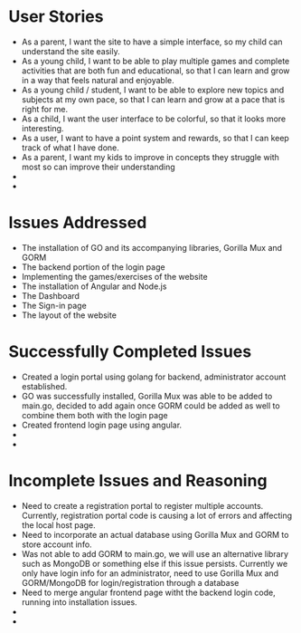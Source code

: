 # User Stories
- As a parent, I want the site to have a simple interface, so my child can understand the site easily.
- As a young child, I want to be able to play multiple games and complete activities that are both fun and educational, so that I can learn and grow in a way that feels natural and enjoyable.
- As a young child / student, I want to be able to explore new topics and subjects at my own pace, so that I can learn and grow at a pace that is right for me.
- As a child, I want the user interface to be colorful, so that it looks more interesting.
- As a user, I want to have a point system and rewards, so that I can keep track of what I have done.
- As a parent, I want my kids to improve in concepts they struggle with most so can improve their understanding
-
-

# Issues Addressed
- The installation of GO and its accompanying libraries, Gorilla Mux and GORM
- The backend portion of the login page
- Implementing the games/exercises of the website
- The installation of Angular and Node.js
- The Dashboard
- The Sign-in page
- The layout of the website

# Successfully Completed Issues
- Created a login portal using golang for backend, administrator account established.
- GO was successfully installed, Gorilla Mux was able to be added to main.go, decided to add again once GORM could be added as well to combine them both with the login page
- Created frontend login page using angular.
-
-

# Incomplete Issues and Reasoning
- Need to create a registration portal to register multiple accounts. Currently, registration portal code is causing a lot of errors and affecting the local host page.
- Need to incorporate an actual database using Gorilla Mux and GORM to store account info. 
- Was not able to add GORM to main.go, we will use an alternative library such as MongoDB or something else if this issue persists. Currently we only have login info for an administrator, need to use Gorilla Mux and GORM/MongoDB for login/registration through a database
- Need to merge angular frontend page witht the backend login code, running into installation issues.
-
-
